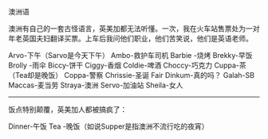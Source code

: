 澳洲语

澳洲有自己的一套古怪语言，英美加都无法听懂。一次，我在火车站售票处为一对年老英国夫妇翻译买票。上车后我问他们职业，他们苦笑说，他们是英语老师。

Arvo-下午（Sarvo是今天下午）
Ambo-救护车司机
Barbie -烧烤
Brekky-早饭
Brolly -雨伞
Biccy-饼干
Ciggy-香烟
Coldie-啤酒
Choccy-巧克力
Cuppa-茶（Tea却是晚饭）
Coppa-警察
Chrissie-圣诞
Fair Dinkum-真的吗？
Galah-SB
Maccas-麦当劳
Straya-澳洲
Servo-加油站
Sheila-女人

------------------------

饭点特别颠覆，英美加人都被搞疯了：

Dinner-午饭
Tea -晚饭（如说Supper是指澳洲不流行吃的夜宵）
